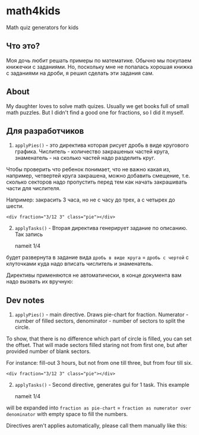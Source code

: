 # math4kids
Math quiz generators for kids

## Что это?
Моя дочь любит решать примеры по математике.
Обычно мы покупаем книжечки с заданиями.
Но, поскольку мне не попалась хорошая книжка с заданиями на дроби,
я решил сделать эти задания сам.

## About
My daughter loves to solve math quizes.
Usually we get books full of small math puzzles.
But I didn't find a good one for fractions, so I did it myself.

## Для разработчиков

1. `applyPies()` - это директива которая рисует дробь в виде кругового графика.
  Числитель - количество закрашеных частей круга,
  знаменатель - на сколько частей надо разделить круг.

    <div fraction="1/4" class="pie"></div>

  Чтобы проверить что ребенок понимает, что не важно какая из, например,
  четвертей круга закрашена, можно добавить смещение, т.е. сколько секторов
  надо пропустить перед тем как начать закрашивать части для числителя.

  Например: закрасить 3 часа, но не с часу до трех, а с четырех до шести.

    <div fraction="3/12 3" class="pie"></div>

2. `applyTasks()` - Вторая директива генерирует задание по описанию. Так запись

    <div class="task-def" replace>nameit 1/4</div>

  будет развернута в задание вида `дробь в виде круга` = `дробь с чертой`
  с клуточками куда надо вписать числитель и знаменатель.

Директивы применяются не автоматически, в конце документа вам надо вызвать их
вручную:

  <script>
    applyTasks()
    applyPies();
  </script>


## Dev notes

1. `applyPies()` - main directive. Draws pie-chart for fraction.
  Numerator - number of filled sectors, denominator - number of
  sectors to split the circle.

    <div fraction="1/4" class="pie"></div>

  To show, that there is no difference which part of circle is filled,
  you can set the offset. That will made sectors filled staring
  not from first one, but after provided number of blank sectors.

  For instance: fill-out 3 hours, but not from one till three,
  but from four till six.

    <div fraction="3/12 3" class="pie"></div>

2. `applyTasks()` - Second directive, generates gui for 1 task. This example

    <div class="task-def" replace>nameit 1/4</div>

  will be expanded into `fraction as pie-chart` = `fraction as numerator over denominator`
  with empty space to fill the numbers.

Directives aren't applies automatically, please call them manually like this:

  <script>
    applyTasks()
    applyPies();
  </script>
